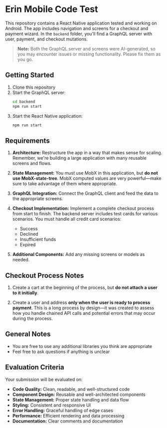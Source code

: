 # Erin Mobile Code Test

This repository contains a React Native application tested and working on Android. The app includes navigation and screens for a checkout and payment wizard. In the `backend` folder, you'll find a GraphQL server with user, payment, and checkout mutations.

> **Note:** Both the GraphQL server and screens were AI-generated, so you may encounter issues or missing functionality. Please fix them as you go.

## Getting Started

1. Clone this repository
2. Start the GraphQL server:
   ```bash
   cd backend
   npm run start
   ```
3. Start the React Native application:
   ```bash
   npm run start
   ```

## Requirements

1. **Architecture:** Restructure the app in a way that makes sense for scaling. Remember, we're building a large application with many reusable screens and flows.

2. **State Management:** You must use MobX in this application, but **do not use MobX-state-tree**. MobX computed values are very powerful—make sure to take advantage of them where appropriate.

3. **GraphQL Integration:** Connect the GraphQL client and feed the data to the appropriate screens.

4. **Checkout Implementation:** Implement a complete checkout process from start to finish. The backend server includes test cards for various scenarios. You must handle all credit card scenarios:
   - Success
   - Declined
   - Insufficient funds
   - Expired

5. **Additional Components:** Add any missing screens or models as needed.

## Checkout Process Notes

1. Create a cart at the beginning of the process, but **do not attach a user to it initially**.

2. Create a user and address **only when the user is ready to process payment**. This is a long process by design—it was created to assess how you handle chained API calls and potential errors that may occur during the process.

## General Notes

- You are free to use any additional libraries you think are appropriate
- Feel free to ask questions if anything is unclear

## Evaluation Criteria

Your submission will be evaluated on:

- **Code Quality:** Clean, readable, and well-structured code
- **Component Design:** Reusable and well-architected components
- **State Management:** Proper state handling and data flow
- **Styling:** Consistent and responsive UI
- **Error Handling:** Graceful handling of edge cases
- **Performance:** Efficient rendering and data processing
- **Documentation:** Clear comments and documentation
